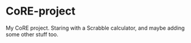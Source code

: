 # CoRE-project
My CoRE project. Staring with a Scrabble calculator, and maybe adding some other stuff too.
